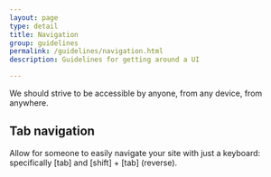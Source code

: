 ```yaml
---
layout: page
type: detail
title: Navigation
group: guidelines
permalink: /guidelines/navigation.html
description: Guidelines for getting around a UI

---
```


We should strive to be accessible by anyone, from any device, from anywhere.

## Tab navigation
Allow for someone to easily navigate your site with just a keyboard: specifically [tab] and [shift] + [tab] (reverse).
